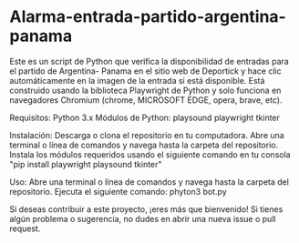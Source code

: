 # Alarma-entrada-partido-argentina-panama
Este es un script de Python que verifica la disponibilidad de entradas para el partido de Argentina-  Panama en el sitio web de Deportick y hace clic automáticamente en la imagen de la entrada si está disponible. Está construido usando la biblioteca Playwright de Python y solo funciona en navegadores Chromium (chrome, MICROSOFT EDGE, opera, brave, etc).


Requisitos:
Python 3.x
Módulos de Python:
playsound
playwright
tkinter

Instalación:
Descarga o clona el repositorio en tu computadora.
Abre una terminal o línea de comandos y navega hasta la carpeta del repositorio.
Instala los módulos requeridos usando el siguiente comando en tu consola 
  "pip install playwright playsound tkinter"


Uso:
Abre una terminal o línea de comandos y navega hasta la carpeta del repositorio.
Ejecuta el siguiente comando:
phyton3 bot.py


Si deseas contribuir a este proyecto, ¡eres más que bienvenido! Si tienes algún problema o sugerencia, no dudes en abrir una nueva issue o pull request.

